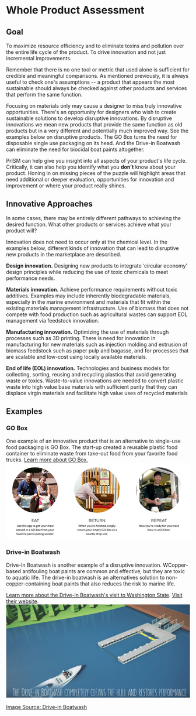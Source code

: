 # Whole Product Assessment

## Goal
To maximize resource efficiency and to eliminate toxins and pollution over the entire life cycle of the product.  To drive innovation and not just incremental improvements.

Remember that there is no one tool or metric that used alone is sufficient for credible and meaningful comparisons. As mentioned previously, it is always useful to check one's assumptions -- a product that appears the most sustainable should always be checked against other products and services that perform the same function. 

Focusing on materials only may cause a designer to miss truly innovative opportunities. There's an opportunity for designers who wish to create sustainable solutions to develop disruptive innovations.  By disruptive innovations we mean new products that provide the same function as old products but in a very different and potentially much improved way.  See the examples below on disruptive products.  The GO Box turns the need for disposable single use packaging on its head.  And the Drive-in Boatwash can eliminate the need for biocidal boat paints altogether. 

PrISM can help give you insight into all aspects of your product's life cycle. Critically, it can also help you identify what you **don't** know about your product. Honing in on missing pieces of the puzzle will highlight areas that need additional or deeper evaluation, opportunities for innovation and improvement or where your product really shines. 

## Innovative Approaches 
In some cases, there may be entirely different pathways to achieving the desired function. What other products or services achieve what your product will? 

Innovation does not need to occur only at the chemical level. In the examples below, different kinds of innovation that can lead to disruptive new products in the marketplace are described.

**Design innovation.** Designing new products to integrate ‘circular economy’ design principles while reducing the use of toxic chemicals to meet performance needs.

**Materials innovation.** Achieve performance requirements without toxic additives. Examples may include inherently biodegradable materials, especially in the marine environment and materials that fit within the existing materials management infrastructure. Use of biomass that does not compete with food production such as agricultural wastes can support EOL management via feedstock innovation.

**Manufacturing innovation.** Optimizing the use of materials through processes such as 3D printing. There is need for innovation in manufacturing for new materials such as injection molding and extrusion of biomass feedstock such as paper pulp and bagasse, and for processes that are scalable and low-cost using locally available materials.

**End of life (EOL) innovation.** Technologies and business models for collecting, sorting, reusing and recycling plastics that avoid generating waste or toxics. Waste-to-value innovations are needed to convert plastic waste into high value base materials with sufficient purity that they can displace virgin materials and facilitate high value uses of recycled materials

## Examples

### GO Box
One example of an innovative product that is an alternative to single-use food packaging is GO Box. The start-up created a reusable plastic food container to eliminate waste from take-out food from your favorite food trucks. [Learn more about GO Box.]("https://www.goboxpdx.com")
<img src="../assets/6-whole-product/eat-return-repeat.png" alt="Eat, return, repeat! Use the app to get your meal served in a GO Box from your favorite participating vendor. When you're finished, simply return your empty GO Box at a neardy drop site. And now you're ready for your next meal in a GO Box!.">

### Drive-in Boatwash
Drive-In Boatwash is another example of a disruptive innovation. WCopper-based antifouling boat paints are common and effective, but they are toxic to aquatic life. The drive-in boatwash is an alternatives solution to non-copper-containing boat paints that also reduces the risk to marine life. 

[Learn more about the Drive-in Boatwash's visit to Washington State](https://www.northwestgreenchemistry.org/news/drive-in-boatwash-visits-washington-state). [Visit their website](https://driveinboatwash.com/en/).
<img src="../assets/6-whole-product/drive-in-boat-wash.png" alt="The boatwash is moored in the marina, and boats drive-in for automated bottom-hull cleaning.">

[Image Source: Drive-in Boatwash](http://driveinboatwash.com/en/how-it-works/)